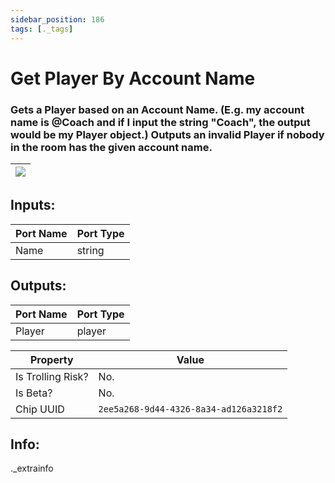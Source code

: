 ```yaml
---
sidebar_position: 186
tags: [._tags]
---
```


# Get Player By Account Name


### Gets a Player based on an Account Name. (E.g. my account name is @Coach and if I input the string "Coach", the output would be my Player object.) Outputs an invalid Player if nobody in the room has the given account name.

| ![](https://images-ext-2.discordapp.net/external/MPmIaQzlEPmgGWlgi-WxBBXt0Bjv_zWPkg1y1f_sy3s/https/www.recroomcircuits.com/image/circuit/absolute-value?width=206&height=108) |
|-----|

## Inputs:
| Port Name | Port Type |
|-----------|-----------|
| Name | string |

## Outputs:
| Port Name | Port Type |
|-----------|-----------|
| Player | player | 

| Property  | Value |
|-------------------|-----------|
| Is Trolling Risk? | No. |
| Is Beta? | No. |
| Chip UUID | `2ee5a268-9d44-4326-8a34-ad126a3218f2` |

## Info:
._extrainfo